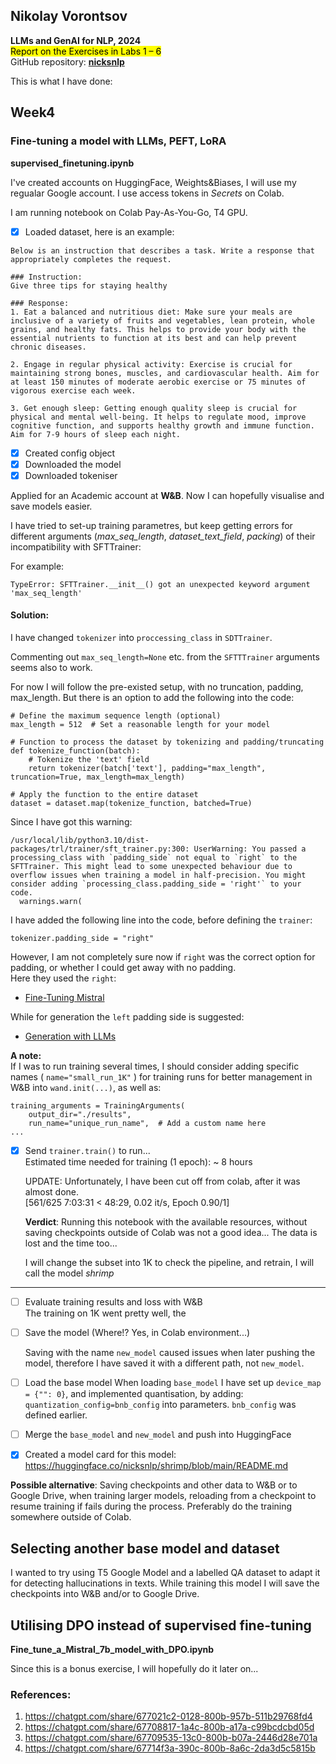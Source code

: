 **Nikolay Vorontsov** 
--- 
**LLMs and GenAI for NLP, 2024**  
<mark>Report on the Exercises in Labs 1 – 6</mark>  
GitHub repository: **[nicksnlp](https://github.com/nicksnlp/LLM-course-2024_Nick)**   

This is what I have done: 

## Week4

### Fine-tuning a model with LLMs, PEFT, LoRA  
**supervised_finetuning.ipynb**

I've created accounts on HuggingFace, Weights&Biases, I will use my regualar Google account. I use access tokens in *Secrets* on Colab.

I am running notebook on Colab Pay-As-You-Go, T4 GPU.

- [X] Loaded dataset, here is an example:  
```
Below is an instruction that describes a task. Write a response that appropriately completes the request.

### Instruction:
Give three tips for staying healthy

### Response:
1. Eat a balanced and nutritious diet: Make sure your meals are inclusive of a variety of fruits and vegetables, lean protein, whole grains, and healthy fats. This helps to provide your body with the essential nutrients to function at its best and can help prevent chronic diseases.

2. Engage in regular physical activity: Exercise is crucial for maintaining strong bones, muscles, and cardiovascular health. Aim for at least 150 minutes of moderate aerobic exercise or 75 minutes of vigorous exercise each week.

3. Get enough sleep: Getting enough quality sleep is crucial for physical and mental well-being. It helps to regulate mood, improve cognitive function, and supports healthy growth and immune function. Aim for 7-9 hours of sleep each night.
```
- [x] Created config object
- [x] Downloaded the model
- [x] Downloaded tokeniser

Applied for an Academic account at **W&B**. Now I can hopefully visualise and save models easier.

I have tried to set-up training parametres, but keep getting errors for different arguments (*max_seq_length*, *dataset_text_field*, *packing*) of their incompatibility with SFTTrainer:

For example:
```
TypeError: SFTTrainer.__init__() got an unexpected keyword argument 'max_seq_length'
```
#### Solution:
I have changed `tokenizer` into `proccessing_class` in `SDTTrainer`.

Commenting out `max_seq_length=None` etc. from the `SFTTTrainer` arguments seems also to work.

For now I will follow the pre-existed setup, with no truncation, padding, max_length. But there is an option to add the following into the code:

```
# Define the maximum sequence length (optional)
max_length = 512  # Set a reasonable length for your model

# Function to process the dataset by tokenizing and padding/truncating
def tokenize_function(batch):
    # Tokenize the 'text' field
    return tokenizer(batch['text'], padding="max_length", truncation=True, max_length=max_length)

# Apply the function to the entire dataset
dataset = dataset.map(tokenize_function, batched=True)
```
Since I have got this warning:
```
/usr/local/lib/python3.10/dist-packages/trl/trainer/sft_trainer.py:300: UserWarning: You passed a processing_class with `padding_side` not equal to `right` to the SFTTrainer. This might lead to some unexpected behaviour due to overflow issues when training a model in half-precision. You might consider adding `processing_class.padding_side = 'right'` to your code.
  warnings.warn(
```
I have added the following line into the code, before defining the `trainer`:
```
tokenizer.padding_side = "right"
```
However, I am not completely sure now if `right` was the correct option for padding, or whether I could get away with no padding.  
Here they used the `right`:
- [Fine-Tuning Mistral](https://wandb.ai/byyoung3/ml-news/reports/Fine-Tuning-Mistral-7B-on-Python-Code-With-A-Single-GPU---Vmlldzo1NTg0NzY5)  
  
While for generation the `left` padding side is suggested:
- [Generation with LLMs](https://huggingface.co/docs/transformers/llm_tutorial#wrong-padding-side)

**A note:**   
If I was to run training several times, I should consider adding specific names (  `name="small_run_1K"` ) for training runs for better management in W&B into `wand.init(...)`, as well as:
```
training_arguments = TrainingArguments(
    output_dir="./results",
    run_name="unique_run_name",  # Add a custom name here
...
```

- [x] Send `trainer.train()` to run...  
    Estimated time needed for training (1 epoch): \~ 8 hours  

    UPDATE: Unfortunately, I have been cut off from colab, after it was almost done.  
    [561/625 7:03:31 < 48:29, 0.02 it/s, Epoch 0.90/1]  
    
    **Verdict**: Running this notebook with the available resources, without saving checkpoints outside of Colab was not a good idea... The data is lost and the time too...  
    
    I will change the subset into 1K to check the pipeline, and retrain, I will call the model *shrimp*

---
- [ ] Evaluate training results and loss with W&B  
    The training on 1K went pretty well, the  

- [ ] Save the model (Where!? Yes, in Colab environment...)  

    Saving with the name `new_model` caused issues when later pushing the model, therefore I have saved it with a different path, not `new_model`.

- [ ] Load the base model
    When loading `base_model` I have set up `device_map = {"": 0}`, and implemented quantisation, by adding: `quantization_config=bnb_config` into parameters. `bnb_config` was defined earlier.


- [ ] Merge the `base_model` and `new_model` and push into HuggingFace

- [X] Created a model card for this model: https://huggingface.co/nicksnlp/shrimp/blob/main/README.md  

**Possible alternative**: Saving checkpoints and other data to W&B or to Google Drive, when training larger models, reloading from a checkpoint to resume training if fails during the process. Preferably do the training somewhere outside of Colab.

Selecting another base model and dataset
---
I wanted to try using T5 Google Model and a labelled QA dataset to adapt it for detecting hallucinations in texts. While training this model I will save the checkpoints into W&B and/or to Google Drive.




Utilising DPO instead of supervised fine-tuning
---
**Fine_tune_a_Mistral_7b_model_with_DPO.ipynb**

Since this is a bonus exercise, I will hopefully do it later on...

### References:
1. https://chatgpt.com/share/677021c2-0128-800b-957b-511b29768fd4
2. https://chatgpt.com/share/67708817-1a4c-800b-a17a-c99bcdcbd05d
3. https://chatgpt.com/share/67709535-13c0-800b-b07a-2446d28e701a
4. https://chatgpt.com/share/67714f3a-390c-800b-8a6c-2da3d5c5815b